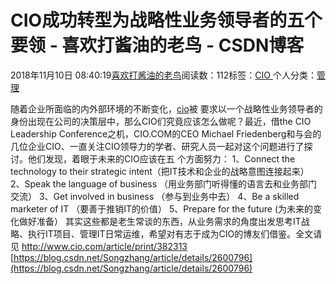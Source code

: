 
# CIO成功转型为战略性业务领导者的五个要领 - 喜欢打酱油的老鸟 - CSDN博客


2018年11月10日 08:40:19[喜欢打酱油的老鸟](https://me.csdn.net/weixin_42137700)阅读数：112标签：[CIO																](https://so.csdn.net/so/search/s.do?q=CIO&t=blog)个人分类：[管理																](https://blog.csdn.net/weixin_42137700/article/category/8322955)


随着企业所面临的内外部环境的不断变化，[cio](http://blog.vsharing.com/Tag/cio)被 要求以一个战略性业务领导者的身份出现在公司的决策层中，那么CIO们究竟应该怎么做呢？最近，借the CIO Leadership Conference之机，CIO.COM的CEO Michael Friedenberg和与会的几位企业CIO、一直关注CIO领导力的学者、研究人员一起对这个问题进行了探讨。他们发现，着眼于未来的CIO应该在五 个方面努力：
1、Connect the technology to their strategic intent（把IT技术和企业的战略意图连接起来）
2、Speak the language of business （用业务部门听得懂的语言去和业务部门交流）
3、Get involved in business （参与到业务中去）
4、Be a skilled marketer of IT （要善于推销IT的价值）
5、Prepare for the future (为未来的变化做好准备）
其实这些都是老生常谈的东西，从业务需求的角度出发思考IT战略、执行IT项目、管理IT日常运维，希望对有志于成为CIO的博友们借鉴。全文请见 http://www.cio.com/article/print/382313
[https://blog.csdn.net/Songzhang/article/details/2600796](https://blog.csdn.net/Songzhang/article/details/2600796)

